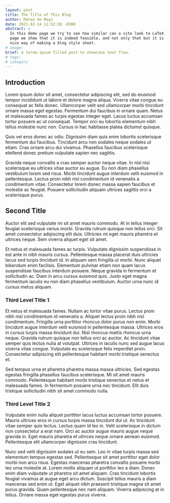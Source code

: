 ```yaml
---
layout: post
title: The Title of This Blog
author: Mateo de Mayo
date: 2021-02-14 11:52:20 -0300
abstract: >
  In this demo page we try to see how similar can a site look to LaTeX. In this
  page we show that it is indeed feasible, and not only that but it is a
  nice way of making a blog style sheet.
# image:
brief: A lorem-ipsum filled post to showcase text flow.
# tags:
# category
---
```


## Introduction

Lorem ipsum dolor sit amet, consectetur adipiscing elit, sed do eiusmod tempor
incididunt ut labore et dolore magna aliqua. Viverra vitae congue eu consequat
ac felis donec. Ullamcorper velit sed ullamcorper morbi tincidunt ornare massa
eget egestas. Fermentum dui faucibus in ornare quam. Netus et malesuada fames ac
turpis egestas integer eget. Lacus luctus accumsan tortor posuere ac ut
consequat. Tempor orci eu lobortis elementum nibh tellus molestie nunc non.
Cursus in hac habitasse platea dictumst quisque.

Quis vel eros donec ac odio. Dignissim diam quis enim lobortis scelerisque
fermentum dui faucibus. Tincidunt arcu non sodales neque sodales ut etiam. Cras
ornare arcu dui vivamus. Phasellus faucibus scelerisque eleifend donec pretium
vulputate sapien nec sagittis.

Gravida neque convallis a cras semper auctor neque vitae. In nisl nisi
scelerisque eu ultrices vitae auctor eu augue. Eu non diam phasellus vestibulum
lorem sed risus. Morbi tincidunt augue interdum velit euismod in pellentesque.
Lectus proin nibh nisl condimentum id venenatis a condimentum vitae. Consectetur
lorem donec massa sapien faucibus et molestie ac feugiat. Posuere sollicitudin
aliquam ultrices sagittis orci a scelerisque purus.

## Second Title

Auctor elit sed vulputate mi sit amet mauris commodo. At in tellus integer
feugiat scelerisque varius morbi. Gravida rutrum quisque non tellus orci. Sit
amet consectetur adipiscing elit duis. Ultricies mi eget mauris pharetra et
ultrices neque. Sem viverra aliquet eget sit amet.

Et netus et malesuada fames
ac turpis. Vulputate dignissim suspendisse in est ante in nibh mauris cursus.
Pellentesque massa placerat duis ultricies lacus sed turpis tincidunt id. In
aliquam sem fringilla ut morbi. Nunc aliquet bibendum enim facilisis. Elementum
pulvinar etiam non quam lacus suspendisse faucibus interdum posuere. Neque
gravida in fermentum et sollicitudin ac. Diam in arcu cursus euismod quis. Justo
eget magna fermentum iaculis eu non diam phasellus vestibulum. Auctor urna nunc
id cursus metus aliquam.

### Third Level Title 1

Et netus et malesuada fames. Nullam ac tortor vitae purus. Lectus proin nibh
nisl condimentum id venenatis a. Aliquet lectus proin nibh nisl condimentum.
Fringilla urna porttitor rhoncus dolor purus non enim. Morbi tincidunt augue
interdum velit euismod in pellentesque massa. Ultrices eros in cursus turpis
massa tincidunt dui. Nisl rhoncus mattis rhoncus urna neque. Gravida rutrum
quisque non tellus orci ac auctor. Ac tincidunt vitae semper quis lectus nulla
at volutpat. Ultrices in iaculis nunc sed augue lacus viverra vitae congue.
Vulputate eu scelerisque felis imperdiet proin. Consectetur adipiscing elit
pellentesque habitant morbi tristique senectus et.

Sed tempus urna et pharetra pharetra massa massa ultricies. Sed egestas egestas
fringilla phasellus faucibus scelerisque. Mi sit amet mauris commodo.
Pellentesque habitant morbi tristique senectus et netus et malesuada fames. In
fermentum posuere urna nec tincidunt. Elit duis tristique sollicitudin nibh sit
amet commodo nulla.

### Third Level Title 2

Vulputate enim nulla aliquet porttitor lacus luctus accumsan
tortor posuere. Mauris ultrices eros in cursus turpis massa tincidunt dui ut. Ac
tincidunt vitae semper quis lectus. Lectus quam id leo in. Velit scelerisque in
dictum non consectetur a erat nam. Orci ac auctor augue mauris augue neque
gravida in. Eget mauris pharetra et ultrices neque ornare aenean euismod.
Pellentesque elit ullamcorper dignissim cras tincidunt.

Nunc sed velit dignissim sodales ut eu sem. Leo in vitae turpis massa sed
elementum tempus egestas sed. Pellentesque sit amet porttitor eget dolor morbi
non arcu risus. Egestas maecenas pharetra convallis posuere morbi leo urna
molestie at. Lorem mollis aliquam ut porttitor leo a diam. Donec enim diam
vulputate ut pharetra sit amet aliquam. Cras tincidunt lobortis feugiat vivamus
at augue eget arcu dictum. Suscipit tellus mauris a diam maecenas sed enim ut.
Eget aliquet nibh praesent tristique magna sit amet purus gravida. Quam
pellentesque nec nam aliquam. Viverra adipiscing at in tellus. Ornare massa eget
egestas purus viverra.
